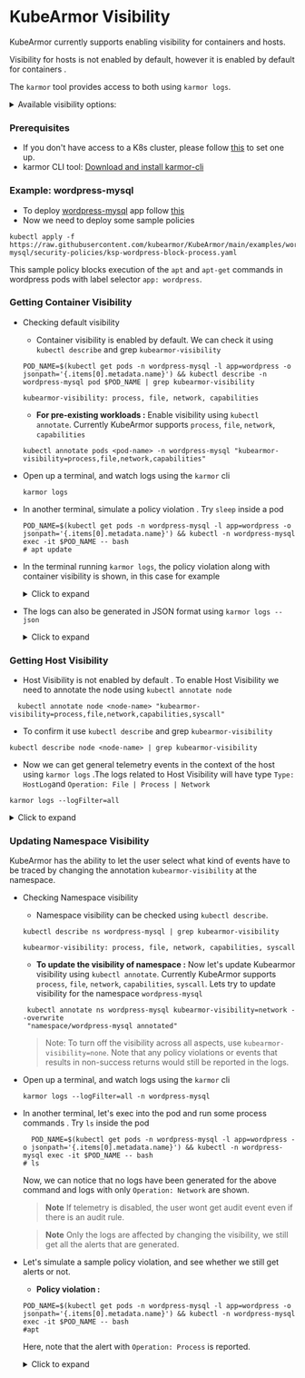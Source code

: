 # KubeArmor Visibility

KubeArmor currently supports enabling visibility for containers and hosts.

Visibility for hosts is not enabled by default, however it is enabled by default for containers . 

The `karmor` tool provides access to both using `karmor logs`.

<details>
  <summary>Available visibility options:</summary>

#### KubeArmor provides visibility on the following behavior of containers
* Process
* Files
* Networks

</details>



### Prerequisites

* If you don't have access to a K8s cluster, please follow  [this](https://github.com/kubearmor/KubeArmor/blob/main/getting-started/deployment_guide.md#prerequisites) to set one up.
* karmor CLI tool: [Download and install karmor-cli](https://github.com/kubearmor/KubeArmor/blob/main/getting-started/deployment_guide.md#1-download-and-install-karmor-cli-tool)

### Example: wordpress-mysql

* To deploy [wordpress-mysql](https://github.com/kubearmor/KubeArmor/blob/main/examples/wordpress-mysql/wordpress-mysql-deployment.yaml) app follow [this](https://github.com/kubearmor/KubeArmor/blob/main//examples/wordpress-mysql.md)
* Now we need to deploy some sample policies
```
kubectl apply -f https://raw.githubusercontent.com/kubearmor/KubeArmor/main/examples/wordpress-mysql/security-policies/ksp-wordpress-block-process.yaml
```
This sample policy blocks execution of the `apt` and `apt-get` commands in wordpress pods with label selector `app: wordpress`.

### Getting Container Visibility


* Checking default visibility

  * Container visibility is enabled by default. We can check it using `kubectl describe` and grep `kubearmor-visibility`

  ```text
  POD_NAME=$(kubectl get pods -n wordpress-mysql -l app=wordpress -o jsonpath='{.items[0].metadata.name}') && kubectl describe -n wordpress-mysql pod $POD_NAME | grep kubearmor-visibility

  kubearmor-visibility: process, file, network, capabilities
  ```
  * **For pre-existing workloads :** Enable visibility using `kubectl annotate`. Currently KubeArmor supports `process`, `file`, `network`, `capabilities`
   ```text
  kubectl annotate pods <pod-name> -n wordpress-mysql "kubearmor-visibility=process,file,network,capabilities"
  ```
* Open up a terminal, and watch logs using the `karmor` cli
  ```text
  karmor logs
  ```
* In another terminal, simulate a policy violation . Try `sleep` inside a pod

  ```text
  POD_NAME=$(kubectl get pods -n wordpress-mysql -l app=wordpress -o jsonpath='{.items[0].metadata.name}') && kubectl -n wordpress-mysql exec -it $POD_NAME -- bash
  # apt update
  ```
* In the terminal running `karmor logs`, the policy violation along with container visibility is shown, in this case for example
  <details>
  <summary>Click to expand</summary>

  ```text
  == Alert / 2023-01-04 04:58:37.689182 ==
  ClusterName: default
  HostName: sibashi-asus
  NamespaceName: wordpress-mysql
  PodName: wordpress-787f45786f-mm2bm
  Labels: app=wordpress
  ContainerName: wordpress
  ContainerID: 9af5246810fd0a732e74d391b32b95f65e4c08e655d1ab10b49b04b148cc1c24
  ContainerImage: docker.io/library/wordpress:4.8-apache@sha256:6216f64ab88fc51d311e38c7f69ca3f9aaba621492b4f1fa93ddf63093768845
  Type: MatchedPolicy
  PolicyName: ksp-wordpress-block-process
  Severity: 3
  Source: /bin/bash
  Resource: /usr/bin/apt update
  Operation: Process
  Action: Block
  Data: syscall=SYS_EXECVE
  Enforcer: AppArmor
  Result: Permission denied
  HostPID: 17462
  HostPPID: 17293
  PID: 199
  PPID: 193
  ParentProcessName: /bin/bash
  ProcessName: /usr/bin/apt
  ```

  </details>


* The logs can also be generated in JSON format using `karmor logs --json `

  <details>
  <summary>Click to expand</summary>

  ```json
  {
  "Timestamp":1672808328,
  "UpdatedTime":"2023-01-04T04:58:48.838991Z",
  "ClusterName":"default","HostName":"sibashi-asus",
  "NamespaceName":"wordpress-mysql","PodName":"wordpress-787f45786f-mm2bm",
  "Labels":"app=wordpress",
  "ContainerID":"9af5246810fd0a732e74d391b32b95f65e4c08e655d1ab10b49b04b148cc1c24",
  "ContainerName":"wordpress",
  "ContainerImage":"docker.io/library/wordpress:4.8-apache@sha256:6216f64ab88fc51d311e38c7f69ca3f9aaba621492b4f1fa93ddf63093768845",
  "HostPPID":17293,
  "HostPID":17526,
  "PPID":193,
  "PID":200,
  "ParentProcessName":"/bin/bash",
  "ProcessName":"/usr/bin/apt",
  "PolicyName":"ksp-wordpress-block-process",
  "Severity":"3",
  "Type":"MatchedPolicy",
  "Source":"/bin/bash",
  "Operation":"Process",
  "Resource":"/usr/bin/apt update",
  "Data":"syscall=SYS_EXECVE",
  "Enforcer":"AppArmor",
  "Action":"Block",
  "Result":"Permission denied"
  }

  ```

  </details>

### Getting Host Visibility

* Host Visibility is not enabled by default . To enable Host  Visibility we need to annotate the node using `kubectl annotate node`
```
  kubectl annotate node <node-name> "kubearmor-visibility=process,file,network,capabilities,syscall" 
```

* To confirm it use `kubectl describe` and grep `kubearmor-visibility`
```text
kubectl describe node <node-name> | grep kubearmor-visibility
```

* Now we can get general telemetry events in the context of the host using `karmor logs` .The logs related to Host Visibility will have type `Type: HostLog`and `Operation: File | Process | Network ` 

```text
karmor logs --logFilter=all
```

  <details>
  <summary>Click to expand</summary>

  ```text
  == Alert / 2023-01-04 04:58:37.689182 ==
== Log / 2023-01-27 14:41:49.017709 ==
ClusterName: default
HostName: kubearmor-dev2
Type: HostLog
Source: /usr/bin/dockerd
Resource: /usr/bin/runc --version
Operation: Process
Data: syscall=SYS_EXECVE
Result: Passed
HostPID: 193088
HostPPID: 914
PID: 193088
PPID: 914
ParentProcessName: /usr/bin/dockerd
ProcessName: /usr/bin/runc
== Log / 2023-01-27 14:41:49.018951 ==
ClusterName: default
HostName: kubearmor-dev2
Type: HostLog
Source: /usr/bin/runc --version
Resource: /lib/x86_64-linux-gnu/libc.so.6
Operation: File
Data: syscall=SYS_OPENAT fd=-100 flags=O_RDONLY|O_CLOEXEC
Result: Passed
HostPID: 193088
HostPPID: 914
PID: 193088
PPID: 914
ParentProcessName: /usr/bin/dockerd
ProcessName: /usr/bin/runc
== Log / 2023-01-27 14:41:49.018883 ==
ClusterName: default
HostName: kubearmor-dev2
Type: HostLog
Source: /usr/bin/runc --version
Resource: /etc/ld.so.cache
Operation: File
Data: syscall=SYS_OPENAT fd=-100 flags=O_RDONLY|O_CLOEXEC
Result: Passed
HostPID: 193088
HostPPID: 914
PID: 193088
PPID: 914
ParentProcessName: /usr/bin/dockerd
ProcessName: /usr/bin/runc
== Log / 2023-01-27 14:41:49.020905 ==
ClusterName: default
HostName: kubearmor-dev2
Type: HostLog
Source: /var/lib/rancher/k3s/data/2949af7261ce923f6a5091396d266a0e9d9436dcee976fcd548edc324eb277bb/bin/k3s
Resource: /var/lib/rancher/k3s/data/2949af7261ce923f6a5091396d266a0e9d9436dcee976fcd548edc324eb277bb/bin/portmap
Operation: Process
Data: syscall=SYS_EXECVE
Result: Passed
HostPID: 193090
HostPPID: 5627
PID: 193090
PPID: 5627
ParentProcessName: /var/lib/rancher/k3s/data/2949af7261ce923f6a5091396d266a0e9d9436dcee976fcd548edc324eb277bb/bin/k3s
ProcessName: /var/lib/rancher/k3s/data/2949af7261ce923f6a5091396d266a0e9d9436dcee976fcd548edc324eb277bb/bin/portmap

  ```
* The logs can also be generated in JSON format using `karmor logs --logFilter=all --json `

  <details>
  <summary>Click to expand</summary>

  ```json
  
      {
      "Timestamp": 1674889485,
      "UpdatedTime": "2023-01-28T07:04:45.436854Z",
      "ClusterName": "default",
      "HostName": "kubearmor-dev2",
      "ParentProcessName": "/usr/bin/containerd-shim",
      "ProcessName": "/usr/bin/containerd",
      "HostPPID": 80989,
      "HostPID": 614074,
      "PPID": 80989,
      "PID": 614074,
      "Type": "HostLog",
      "Source": "/usr/bin/containerd --address /run/containerd/containerd.sock publish --topic /tasks/exit --namespace moby",
      "Operation": "File",
      "Resource": "/lib/x86_64-linux-gnu/libdl.so.2",
      "Data": "syscall=SYS_OPENAT fd=-100 flags=O_RDONLY|O_CLOEXEC",
      "Result": "Passed",
    },
    {
    "Timestamp": 1674889485,
    "UpdatedTime": "2023-01-28T07:04:45.440804Z",
    "ClusterName": "default",
    "HostName": "kubearmor-dev2",
    "ParentProcessName": "/usr/bin/containerd-shim",
    "ProcessName": "/usr/bin/containerd",
    "HostPPID": 80989,
    "HostPID": 614074,
    "PPID": 80989,
    "PID": 614074,
    "Type": "HostLog",
    "Source": "/usr/bin/containerd --address /run/containerd/containerd.sock publish --topic /tasks/exit --namespace moby",
    "Operation": "File",
    "Resource": "/usr/bin/containerd",
    "Data": "syscall=SYS_OPENAT fd=-100 flags=O_RDONLY|O_CLOEXEC",
    "Result": "Passed",
    },
    {
    "Timestamp": 1674889485,
    "UpdatedTime": "2023-01-28T07:04:45.427658Z",
    "ClusterName": "default",
    "HostName": "kubearmor-dev2",
    "ParentProcessName": "/bin/bash",
    "ProcessName": "/usr/bin/pgrep",
    "HostPPID": 614066,
    "HostPID": 614073,
    "PPID": 614066,
    "PID": 614073,
    "Type": "HostLog",
    "Source": "/bin/bash",
    "Operation": "Process",
    "Resource": "/usr/bin/pgrep kubearmor",
    "Data": "syscall=SYS_EXECVE",
    "Result": "Passed",
    },
    {
    "Timestamp": 1674889485,
    "UpdatedTime": "2023-01-28T07:04:45.450454Z",
    "ClusterName": "default",
    "HostName": "kubearmor-dev2",
    "ParentProcessName": "/usr/bin/containerd-shim",
    "ProcessName": "/usr/bin/containerd",
    "HostPPID": 80989,
    "HostPID": 614074,
    "PPID": 80989,
    "PID": 614074,
    "Type": "HostLog",
    "Source": "/usr/bin/containerd --address /run/containerd/containerd.sock publish --topic /tasks/exit --namespace moby",
    "Operation": "Network",
    "Resource": "domain=AF_UNIX type=SOCK_STREAM|SOCK_NONBLOCK|SOCK_CLOEXEC protocol=0",
    "Data": "syscall=SYS_SOCKET",
    "Result": "Passed"
    }



  ```
</details>

### Updating Namespace Visibility

KubeArmor has the ability to let the user select what kind of events have to be traced by changing the annotation `kubearmor-visibility` at the namespace.

* Checking Namespace visibility

  * Namespace visibility can be checked using `kubectl describe`. 

  ```text
  kubectl describe ns wordpress-mysql | grep kubearmor-visibility

  kubearmor-visibility: process, file, network, capabilities, syscall
  ```
  * **To update the visibility of namespace :** Now let's update Kubearmor visibility using `kubectl annotate`. Currently KubeArmor supports `process`, `file`, `network`, `capabilities`, `syscall`.
  Lets try to update visibility for the namespace `wordpress-mysql`
 
   ```text
    kubectl annotate ns wordpress-mysql kubearmor-visibility=network --overwrite
    "namespace/wordpress-mysql annotated"

  ```
    > Note: To turn off the visibility across all aspects, use `kubearmor-visibility=none`. Note that any policy violations or events that results in non-success returns would still be reported in the logs.

* Open up a terminal, and watch logs using the `karmor` cli
  ```text
  karmor logs --logFilter=all -n wordpress-mysql

  ```
  
* In another terminal, let's exec into the pod and run some process commands . Try `ls` inside the pod

  ```text
    POD_NAME=$(kubectl get pods -n wordpress-mysql -l app=wordpress -o jsonpath='{.items[0].metadata.name}') && kubectl -n wordpress-mysql exec -it $POD_NAME -- bash
  # ls
  ```
  Now, we can notice that no logs have been generated for the above command and logs with only `Operation: Network` are shown.
  >**Note** If telemetry is disabled, the user wont get audit event even if there is an audit rule.

  >**Note** Only the logs are affected by changing the visibility, we still get all the alerts that are generated.

* Let's simulate a sample policy violation, and see whether we still get alerts or not.
    * **Policy violation :**
    ```text
    POD_NAME=$(kubectl get pods -n wordpress-mysql -l app=wordpress -o jsonpath='{.items[0].metadata.name}') && kubectl -n wordpress-mysql exec -it $POD_NAME -- bash
    #apt 
    ```
    Here, note that the alert with `Operation: Process` is reported.
  <details>
  <summary>Click to expand</summary>

  ```text
  == Alert / 2023-04-21 10:54:16.167986 ==
  ClusterName: default
  HostName: aryan-vm
  NamespaceName: wordpress-mysql
  PodName: wordpress-c4bf5b44b-wsfkg
  Labels: app=wordpress
  ContainerName: wordpress
  ContainerID: f6fa783eac62b3cc315059c349e88aa851bd87e3e8d4e91ac539dc2a6ca71ae6
  ContainerImage: wordpress:4.8-apache@sha256:6216f64ab88fc51d311e38c7f69ca3f9aaba621492b4f1fa93ddf63093768845
  Type: MatchedPolicy
  PolicyName: ksp-wordpress-block-process
  Severity: 3
  Source: /bin/bash
  Resource: /usr/bin/apt
  Operation: Process
  Action: Block
  Data: syscall=SYS_EXECVE
  Enforcer: AppArmor
  Result: Permission denied
  HostPID: 1.252628e+06
  HostPPID: 1.251261e+06
  PID: 200
  PPID: 192
  ParentProcessName: /bin/bash
  ProcessName: /usr/bin/apt

  ```
  </details>
